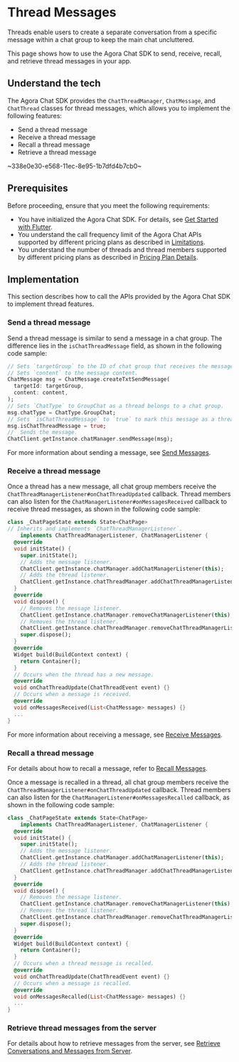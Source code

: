 # Thread Messages

Threads enable users to create a separate conversation from a specific message within a chat group to keep the main chat uncluttered.

This page shows how to use the Agora Chat SDK to send, receive, recall, and retrieve thread messages in your app.

## Understand the tech

The Agora Chat SDK provides the `ChatThreadManager`, `ChatMessage`, and `ChatThread` classes for thread messages, which allows you to implement the following features:

- Send a thread message
- Receive a thread message
- Recall a thread message
- Retrieve a thread message

~338e0e30-e568-11ec-8e95-1b7dfd4b7cb0~

## Prerequisites

Before proceeding, ensure that you meet the following requirements:

- You have initialized the Agora Chat SDK. For details, see [Get Started with Flutter](./agora_chat_get_started_flutter).
- You understand the call frequency limit of the Agora Chat APIs supported by different pricing plans as described in [Limitations](./agora_chat_limitation).
- You understand the number of threads and thread members supported by different pricing plans as described in [Pricing Plan Details](./agora_chat_plan).

## Implementation

This section describes how to call the APIs provided by the Agora Chat SDK to implement thread features.

### Send a thread message

Send a thread message is similar to send a message in a chat group. The difference lies in the `isChatThreadMessage` field, as shown in the following code sample:

```dart
// Sets `targetGroup` to the ID of chat group that receives the message.
// Sets `content` to the message content.
ChatMessage msg = ChatMessage.createTxtSendMessage(
  targetId: targetGroup,
  content: content,
);
// Sets `ChatType` to GroupChat as a thread belongs to a chat group.
msg.chatType = ChatType.GroupChat;
// Sets `isChatThreadMessage` to `true` to mark this message as a thread message.
msg.isChatThreadMessage = true;
//  Sends the message.
ChatClient.getInstance.chatManager.sendMessage(msg);
```

For more information about sending a message, see [Send Messages](./agora_chat_send_receive_message_flutter#send-a-message).

### Receive a thread message

Once a thread has a new message, all chat group members receive the `ChatThreadManagerListener#onChatThreadUpdated` callback. Thread members can also listen for the `ChatManagerListener#onMessagesReceived` callback to receive thread messages, as shown in the following code sample:

```dart
class _ChatPageState extends State<ChatPage>
// Inherits and implements `ChatThreadManagerListener`.
    implements ChatThreadManagerListener, ChatManagerListener {
  @override
  void initState() {
    super.initState();
    // Adds the message listener.
    ChatClient.getInstance.chatManager.addChatManagerListener(this);
    // Adds the thread listener.
    ChatClient.getInstance.chatThreadManager.addChatThreadManagerListener(this);
  }
  @override
  void dispose() {
    // Removes the message listener.
    ChatClient.getInstance.chatManager.removeChatManagerListener(this);
    // Removes the thread listener.
    ChatClient.getInstance.chatThreadManager.removeChatThreadManagerListener(this);
    super.dispose();
  }
  @override
  Widget build(BuildContext context) {
    return Container();
  }
  // Occurs when the thread has a new message.
  @override
  void onChatThreadUpdate(ChatThreadEvent event) {}
  // Occurs when a message is received.
  @override
  void onMessagesReceived(List<ChatMessage> messages) {}
  ...
}
```

For more information about receiving a message, see [Receive Messages](./agora_chat_send_receive_message_flutter#receive-the-message).

### Recall a thread message

For details about how to recall a message, refer to [Recall Messages](./agora_chat_send_receive_message_flutter#recall-a-message).

Once a message is recalled in a thread, all chat group members receive the `ChatThreadManagerListener#onChatThreadUpdated` callback. Thread members can also listen for the `ChatManagerListener#onMessagesRecalled` callback, as shown in the following code sample:

```dart
class _ChatPageState extends State<ChatPage>
    implements ChatThreadManagerListener, ChatManagerListener {
  @override
  void initState() {
    super.initState();
    // Adds the message listener.
    ChatClient.getInstance.chatManager.addChatManagerListener(this);
    // Adds the thread listener.
    ChatClient.getInstance.chatThreadManager.addChatThreadManagerListener(this);
  }
  @override
  void dispose() {
    // Removes the message listener.
    ChatClient.getInstance.chatManager.removeChatManagerListener(this);
    // Removes the thread listener.
    ChatClient.getInstance.chatThreadManager.removeChatThreadManagerListener(this);
    super.dispose();
  }
  @override
  Widget build(BuildContext context) {
    return Container();
  }
  // Occurs when a thread message is recalled.
  @override
  void onChatThreadUpdate(ChatThreadEvent event) {}
  // Occurs when a message is recalled.
  @override
  void onMessagesRecalled(List<ChatMessage> messages) {}
  ...
}
```

### Retrieve thread messages from the server

For details about how to retrieve messages from the server, see [Retrieve Conversations and Messages from Server](./agora_chat_retrieve_message_flutter).